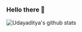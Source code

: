 ### Hello there 👋

<!--
**SasmalUdayaditya/SasmalUdayaditya** is a ✨ _special_ ✨ repository because its `README.md` (this file) appears on your GitHub profile.

Here are some ideas to get you started:

- 🔭 I’m currently working on ...
- 🌱 I’m currently learning ...
- 👯 I’m looking to collaborate on ...
- 🤔 I’m looking for help with ...
- 💬 Ask me about ...
- 📫 How to reach me: ...
- 😄 Pronouns: ...
- ⚡ Fun fact: ...
-->
![Udayaditya's github stats](https://github-readme-stats.vercel.app/api?username=SasmalUdayaditya&show_icons=true&theme=algolia)
